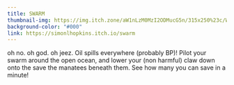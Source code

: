 ```yaml
---
title: SWARM
thumbnail-img: https://img.itch.zone/aW1nLzM0MzI2ODMucG5n/315x250%23c/WA9iVN.png
background-color: "#000"
link: https://simonlhopkins.itch.io/swarm
---
```


oh no. oh god. oh jeez. Oil spills everywhere (probably BP)!
Pilot your swarm around the open ocean, and lower your (non harmful) claw down onto the save the manatees beneath them. See how many you can save in a minute!
